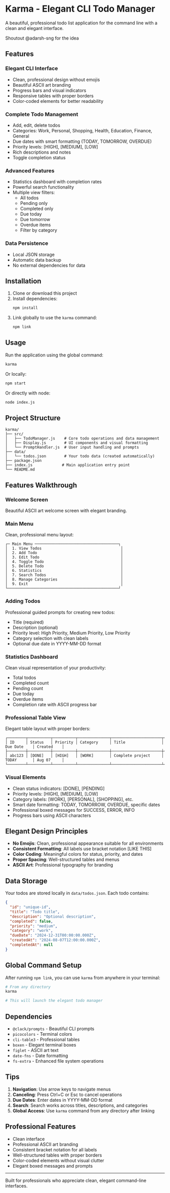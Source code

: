 # Karma - Elegant CLI Todo Manager

A beautiful, professional todo list application for the command line with a clean and elegant interface.

Shoutout @adarsh-sng for the idea

## Features

### Elegant CLI Interface
- Clean, professional design without emojis
- Beautiful ASCII art branding
- Progress bars and visual indicators
- Responsive tables with proper borders
- Color-coded elements for better readability

### Complete Todo Management
- Add, edit, delete todos
- Categories: Work, Personal, Shopping, Health, Education, Finance, General
- Due dates with smart formatting (TODAY, TOMORROW, OVERDUE)
- Priority levels: [HIGH], [MEDIUM], [LOW]
- Rich descriptions and notes
- Toggle completion status

### Advanced Features
- Statistics dashboard with completion rates
- Powerful search functionality
- Multiple view filters:
  - All todos
  - Pending only
  - Completed only
  - Due today
  - Due tomorrow
  - Overdue items
  - Filter by category

### Data Persistence
- Local JSON storage
- Automatic data backup
- No external dependencies for data

## Installation

1. Clone or download this project
2. Install dependencies:
   ```bash
   npm install
   ```
3. Link globally to use the `karma` command:
   ```bash
   npm link
   ```

## Usage

Run the application using the global command:
```bash
karma
```

Or locally:
```bash
npm start
```

Or directly with node:
```bash
node index.js
```

## Project Structure

```
karma/
├── src/
│   ├── TodoManager.js    # Core todo operations and data management
│   ├── Display.js        # UI components and visual formatting
│   └── PromptHandler.js  # User input handling and prompts
├── data/
│   └── todos.json        # Your todo data (created automatically)
├── package.json
├── index.js             # Main application entry point
└── README.md
```

## Features Walkthrough

### Welcome Screen
Beautiful ASCII art welcome screen with elegant branding.

### Main Menu
Clean, professional menu layout:
```
┌─ Main Menu ─────────────────────────────────────┐
│  1. View Todos                                   │
│  2. Add Todo                                     │
│  3. Edit Todo                                    │
│  4. Toggle Todo                                  │
│  5. Delete Todo                                  │
│  6. Statistics                                   │
│  7. Search Todos                                 │
│  8. Manage Categories                            │
│  9. Exit                                         │
└─────────────────────────────────────────────────┘
```

### Adding Todos
Professional guided prompts for creating new todos:
- Title (required)
- Description (optional)
- Priority level: High Priority, Medium Priority, Low Priority
- Category selection with clean labels
- Optional due date in YYYY-MM-DD format

### Statistics Dashboard
Clean visual representation of your productivity:
- Total todos
- Completed count
- Pending count
- Due today
- Overdue items
- Completion rate with ASCII progress bar

### Professional Table View
Elegant table layout with proper borders:
```
┌────────┬──────────┬──────────┬──────────────┬──────────────────────┬─────────────┬────────────┐
│ ID     │ Status   │ Priority │ Category     │ Title                │ Due Date    │ Created    │
├────────┼──────────┼──────────┼──────────────┼──────────────────────┼─────────────┼────────────┤
│ abc123 │ [DONE]   │ [HIGH]   │ [WORK]       │ Complete project     │ TODAY       │ Aug 07     │
└────────┴──────────┴──────────┴──────────────┴──────────────────────┴─────────────┴────────────┘
```

### Visual Elements
- Clean status indicators: [DONE], [PENDING]
- Priority levels: [HIGH], [MEDIUM], [LOW]
- Category labels: [WORK], [PERSONAL], [SHOPPING], etc.
- Smart date formatting: TODAY, TOMORROW, OVERDUE, specific dates
- Professional boxed messages for SUCCESS, ERROR, INFO
- Progress bars using ASCII characters

## Elegant Design Principles

- **No Emojis**: Clean, professional appearance suitable for all environments
- **Consistent Formatting**: All labels use bracket notation [LIKE THIS]
- **Color Coding**: Meaningful colors for status, priority, and dates
- **Proper Spacing**: Well-structured tables and menus
- **ASCII Art**: Professional typography for branding

## Data Storage

Your todos are stored locally in `data/todos.json`. Each todo contains:

```json
{
  "id": "unique-id",
  "title": "Todo title",
  "description": "Optional description",
  "completed": false,
  "priority": "medium",
  "category": "work",
  "dueDate": "2024-12-31T00:00:00.000Z",
  "createdAt": "2024-08-07T12:00:00.000Z",
  "completedAt": null
}
```

## Global Command Setup

After running `npm link`, you can use `karma` from anywhere in your terminal:

```bash
# From any directory
karma

# This will launch the elegant todo manager
```

## Dependencies

- `@clack/prompts` - Beautiful CLI prompts
- `picocolors` - Terminal colors
- `cli-table3` - Professional tables
- `boxen` - Elegant terminal boxes
- `figlet` - ASCII art text
- `date-fns` - Date formatting
- `fs-extra` - Enhanced file system operations

## Tips

1. **Navigation**: Use arrow keys to navigate menus
2. **Canceling**: Press Ctrl+C or Esc to cancel operations
3. **Due Dates**: Enter dates in YYYY-MM-DD format
4. **Search**: Search works across titles, descriptions, and categories
5. **Global Access**: Use `karma` command from any directory after linking

## Professional Features

- Clean interface
- Professional ASCII art branding
- Consistent bracket notation for all labels
- Well-structured tables with proper borders
- Color-coded elements without visual clutter
- Elegant boxed messages and prompts

---

Built for professionals who appreciate clean, elegant command-line interfaces.
